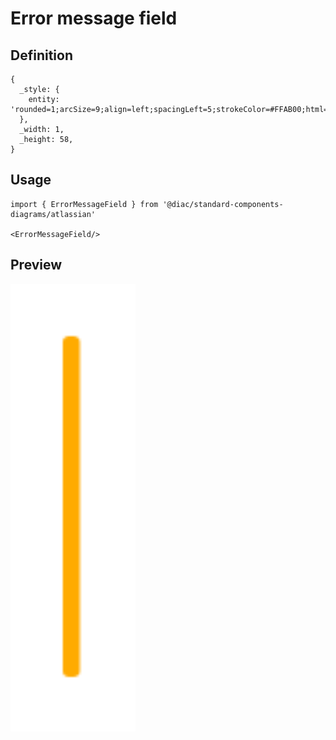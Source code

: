 # Error message field

## Definition

```
{
  _style: { 
    entity: 'rounded=1;arcSize=9;align=left;spacingLeft=5;strokeColor=#FFAB00;html=1;strokeWidth=2;fontSize=12',
  },
  _width: 1,
  _height: 58,
}
```

## Usage

```
import { ErrorMessageField } from '@diac/standard-components-diagrams/atlassian'

<ErrorMessageField/>
```

## Preview

<img src="./error-message-field.png" width="200"/>
